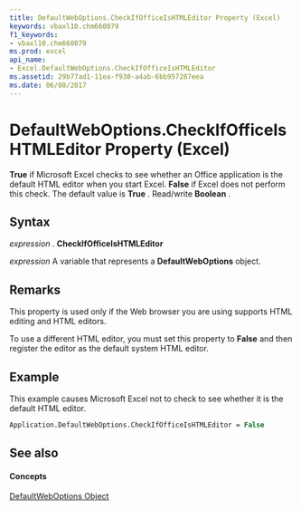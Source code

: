 ```yaml
---
title: DefaultWebOptions.CheckIfOfficeIsHTMLEditor Property (Excel)
keywords: vbaxl10.chm660079
f1_keywords:
- vbaxl10.chm660079
ms.prod: excel
api_name:
- Excel.DefaultWebOptions.CheckIfOfficeIsHTMLEditor
ms.assetid: 29b77ad1-11ea-f930-a4ab-6bb957287eea
ms.date: 06/08/2017
---
```



# DefaultWebOptions.CheckIfOfficeIsHTMLEditor Property (Excel)

 **True** if Microsoft Excel checks to see whether an Office application is the default HTML editor when you start Excel. **False** if Excel does not perform this check. The default value is **True** . Read/write **Boolean** .


## Syntax

 _expression_ . **CheckIfOfficeIsHTMLEditor**

 _expression_ A variable that represents a **DefaultWebOptions** object.


## Remarks

This property is used only if the Web browser you are using supports HTML editing and HTML editors.

To use a different HTML editor, you must set this property to **False** and then register the editor as the default system HTML editor.


## Example

This example causes Microsoft Excel not to check to see whether it is the default HTML editor.


```vb
Application.DefaultWebOptions.CheckIfOfficeIsHTMLEditor = False
```


## See also


#### Concepts


[DefaultWebOptions Object](defaultweboptions-object-excel.md)

